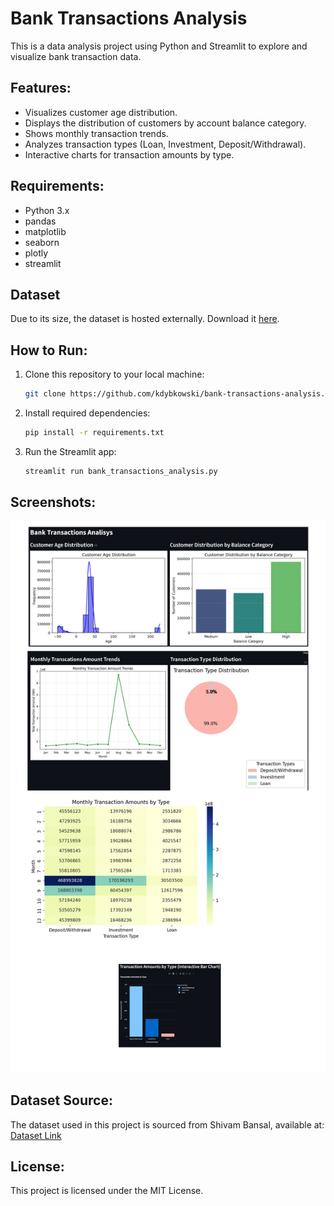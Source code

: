 # Bank Transactions Analysis

This is a data analysis project using Python and Streamlit to explore and visualize bank transaction data.

## Features:
- Visualizes customer age distribution.
- Displays the distribution of customers by account balance category.
- Shows monthly transaction trends.
- Analyzes transaction types (Loan, Investment, Deposit/Withdrawal).
- Interactive charts for transaction amounts by type.

## Requirements:
- Python 3.x
- pandas
- matplotlib
- seaborn
- plotly
- streamlit

## Dataset
Due to its size, the dataset is hosted externally. Download it [here](https://www.kaggle.com/datasets/shivamb/bank-customer-segmentation).

## How to Run:
1. Clone this repository to your local machine:
   ```bash
   git clone https://github.com/kdybkowski/bank-transactions-analysis.git
   ```
2. Install required dependencies:
   ```bash
   pip install -r requirements.txt
   ```
3. Run the Streamlit app:
   ```bash
   streamlit run bank_transactions_analysis.py
   ```

## Screenshots:
![App Screenshot](images/screenshot.png)

## Dataset Source:
The dataset used in this project is sourced from Shivam Bansal, available at: [Dataset Link](https://www.kaggle.com/datasets/shivamb/bank-customer-segmentation)

## License:
This project is licensed under the MIT License.
